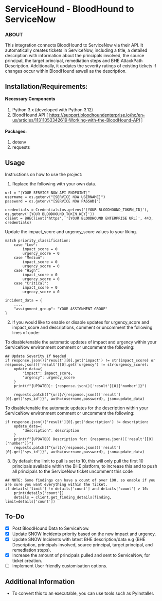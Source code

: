 
# ServiceHound - BloodHound to ServiceNow 

### ABOUT
This integration connects BloodHound to ServiceNow via their API. It automatically creates tickets in ServiceNow, including a title, a detailed description with information about the principals involved, the source principal, the target principal, remediation steps and BHE AttackPath Description. Additionally, it updates the severity ratings of existing tickets if changes occur within BloodHound aswell as the description.

## Installation/Requirements:
#### Necessary Components
1. Python 3.x (developed with Python 3.12)
2. BloodHound API [ https://support.bloodhoundenterprise.io/hc/en-us/articles/11311053342619-Working-with-the-BloodHound-API ]

#### Packages:
1. dotenv
2. requests 

## Usage
Instructions on how to use the project:
1. Replace the following with your own data.
```
url = "[YOUR SERVICE NOW API ENDPOINT]"
username = os.getenv("[SERVICE NOW USERNAME]")
password = os.getenv("[SERVICE NOW PASSWD]")
```
```
credentials = Credentials(os.getenv('[YOUR BLOODHOUND_TOKEN_ID]'), os.getenv('[YOUR BLOODHOUND_TOKEN_KEY]'))
client = BHEClient('https', '[YOUR BLOODHOUND ENTERPRISE URL]', 443, credentials)
```

Update the impact_score and urgency_score values to your liking.
```
match priority_classification:
    case "Low":
        impact_score = 0
        urgency_score = 0
    case "Medium":
        impact_score = 0
        urgency_score = 0
    case "High":
        impact_score = 0
        urgency_score = 0
    case "Critical":
        impact_score = 0
        urgency_score = 0
```

```
incident_data = {
    ....
    "assignment_group": "YOUR ASSIGNMENT GROUP"
}
```

2. If you would like to enable or disable updates for urgency_score and impact_score and descriptions, comment or uncomment the following lines of code:

To disable/enable the automatic updates of impact and urgency within your ServiceNow environment comment or uncomment the following:
```
## Update Severity If Needed
if response.json()['result'][0].get('impact') != str(impact_score) or response.json()['result'][0].get('urgency') != str(urgency_score):
    update_data={
        "impact": impact_score,
        "urgency": urgency_score
    }
    print(f"[UPDATED]: {response.json()['result'][0]['number']}")

    requests.patch(f"{url}/{response.json()['result'][0].get('sys_id')}", auth=(username,password), json=update_data)
```

To disable/enable the automatic updates for the description within your ServiceNow environment comment or uncomment the following:
```
if response.json()['result'][0].get('description') != description:
    update_data={
        "description": description
    }
    print(f"[UPDATED] Description for: {response.json()['result'][0]['number']}")
    requests.patch(f"{url}/{response.json()['result'][0].get('sys_id')}", auth=(username,password), json=update_data)
```

3. By default the limit to pull is set to 10, this will only pull the first 10 principals avaliable within the BHE platform, to increase this and to push all 
principals to the ServiceNow ticket uncomment this code 
```
## NOTE: Some findings can have a count of over 100, so enable if you are sure you want everything within the Ticket.
if details['limit'] != details['count'] and details['count'] > 10:
    print(details['count'])
    details = client.get_finding_details(finding, limit=details['count'])
```


## To-Do
- [x] Post BloodHound Data to ServiceNow.
- [x] Update SNOW Incidents priority based on the new impact and urgency.
- [x] Update SNOW Incidents with latest BHE description/data e.g (BHE Description, principals involved, source principal, target principal, and remediation steps).
- [x] Increase the amount of principals pulled and sent to ServiceNow, for ticket creation.
- [ ] Implement User friendly customisation options.

## Additional Information
- To convert this to an executable, you can use tools such as PyInstaller.